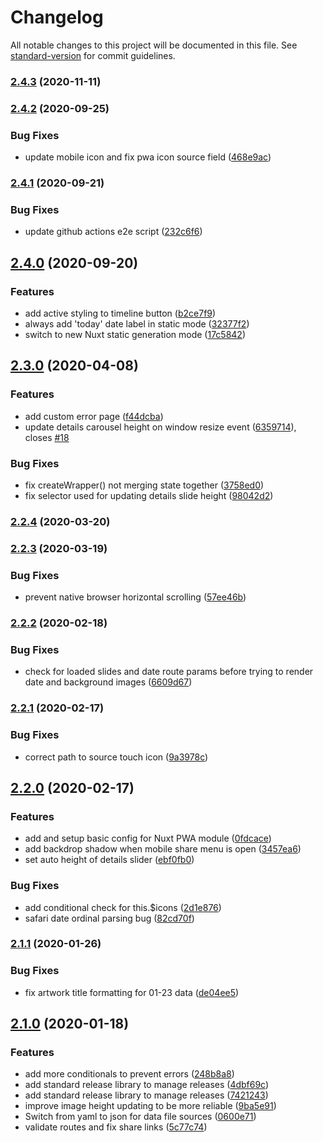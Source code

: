 # Changelog

All notable changes to this project will be documented in this file. See [standard-version](https://github.com/conventional-changelog/standard-version) for commit guidelines.

### [2.4.3](https://github.com/patrickcate/dutch-art-daily/compare/v2.4.2...v2.4.3) (2020-11-11)

### [2.4.2](https://github.com/patrickcate/dutch-art-daily/compare/v2.4.1...v2.4.2) (2020-09-25)


### Bug Fixes

* update mobile icon and fix pwa icon source field ([468e9ac](https://github.com/patrickcate/dutch-art-daily/commit/468e9ac6e52a422503e3b24deed36f35796c9902))

### [2.4.1](https://github.com/patrickcate/dutch-art-daily/compare/v2.4.0...v2.4.1) (2020-09-21)


### Bug Fixes

* update github actions e2e script ([232c6f6](https://github.com/patrickcate/dutch-art-daily/commit/232c6f674e7c1770178e9fdaf69837c0b48a55a4))

## [2.4.0](https://github.com/patrickcate/dutch-art-daily/compare/v2.3.0...v2.4.0) (2020-09-20)


### Features

* add active styling to timeline button ([b2ce7f9](https://github.com/patrickcate/dutch-art-daily/commit/b2ce7f9d4f39b6432d060c48ac94eefc40be471e))
* always add 'today' date label in static mode ([32377f2](https://github.com/patrickcate/dutch-art-daily/commit/32377f2de55dc6177f0ca379b73931aa3810519b))
* switch to new Nuxt static generation mode ([17c5842](https://github.com/patrickcate/dutch-art-daily/commit/17c584249573eaf008f489d4d01b5466e8aabc46))

## [2.3.0](https://github.com/patrickcate/dutch-art-daily/compare/v2.2.4...v2.3.0) (2020-04-08)


### Features

* add custom error page ([f44dcba](https://github.com/patrickcate/dutch-art-daily/commit/f44dcba986003312ba3063d2ad7d46b0b19d25d1))
* update details carousel height on window resize event ([6359714](https://github.com/patrickcate/dutch-art-daily/commit/63597144212e0db591ab48452cad7b34b95b0640)), closes [#18](https://github.com/patrickcate/dutch-art-daily/issues/18)


### Bug Fixes

* fix createWrapper() not merging state together ([3758ed0](https://github.com/patrickcate/dutch-art-daily/commit/3758ed06a55e01af0fc36f4929852f195bab5324))
* fix selector used for updating details slide height ([98042d2](https://github.com/patrickcate/dutch-art-daily/commit/98042d247c6d2c2bbb9e49bc36f52b498aeccc7a))

### [2.2.4](https://github.com/patrickcate/dutch-art-daily/compare/v2.2.3...v2.2.4) (2020-03-20)

### [2.2.3](https://github.com/patrickcate/dutch-art-daily/compare/v2.2.2...v2.2.3) (2020-03-19)


### Bug Fixes

* prevent native browser horizontal scrolling ([57ee46b](https://github.com/patrickcate/dutch-art-daily/commit/57ee46b1be73067aedbcb9daec7f2e07a369a2a7))

### [2.2.2](https://github.com/patrickcate/dutch-art-daily/compare/v2.2.1...v2.2.2) (2020-02-18)


### Bug Fixes

* check for loaded slides and date route params before trying to render date and background images ([6609d67](https://github.com/patrickcate/dutch-art-daily/commit/6609d67911a502ec970808523b7a6019674033fe))

### [2.2.1](https://github.com/patrickcate/dutch-art-daily/compare/v2.2.0...v2.2.1) (2020-02-17)


### Bug Fixes

* correct path to source touch icon ([9a3978c](https://github.com/patrickcate/dutch-art-daily/commit/9a3978c01dfa4f8f3aebb458ec1ebd37c83d84e0))

## [2.2.0](https://github.com/patrickcate/dutch-art-daily/compare/v2.1.1...v2.2.0) (2020-02-17)


### Features

* add and setup basic config for  Nuxt PWA module ([0fdcace](https://github.com/patrickcate/dutch-art-daily/commit/0fdcace32fabd25a39870a02adf2b972e5215ba0))
* add backdrop shadow when mobile share menu is open ([3457ea6](https://github.com/patrickcate/dutch-art-daily/commit/3457ea69c2f7314a997c07270937188b927b3255))
* set auto height of details slider ([ebf0fb0](https://github.com/patrickcate/dutch-art-daily/commit/ebf0fb0c4d6aad06fd374d4b70da766731b15d6a))


### Bug Fixes

* add conditional check for this.$icons ([2d1e876](https://github.com/patrickcate/dutch-art-daily/commit/2d1e876cbba8f225af182215f24c3297bb1eac66))
* safari date ordinal parsing bug ([82cd70f](https://github.com/patrickcate/dutch-art-daily/commit/82cd70f402460d82c35decab5ca3aa8097039916))

### [2.1.1](https://github.com/patrickcate/dutch-art-daily/compare/v2.1.0...v2.1.1) (2020-01-26)


### Bug Fixes

* fix artwork title formatting for 01-23 data ([de04ee5](https://github.com/patrickcate/dutch-art-daily/commit/de04ee53b67dd508c40c6d041d6c3b4dcee0eb56))

## [2.1.0](https://github.com/patrickcate/dutch-art-daily/compare/v2.0.3...v2.1.0) (2020-01-18)


### Features

* add more conditionals to prevent errors ([248b8a8](https://github.com/patrickcate/dutch-art-daily/commit/248b8a81dfa77d4191ddfa7e578450bf2aea7b95))
* add standard release library to manage releases ([4dbf69c](https://github.com/patrickcate/dutch-art-daily/commit/4dbf69cf43ed8d1dca85ad193ab53f22529fde5c))
* add standard release library to manage releases ([7421243](https://github.com/patrickcate/dutch-art-daily/commit/7421243aa6385620638b14b30b10eb0178913ded))
* improve image height updating to be more reliable ([9ba5e91](https://github.com/patrickcate/dutch-art-daily/commit/9ba5e91fdde52aaf922f30f8af16ecfc87695694))
* Switch from yaml to json for data file sources ([0600e71](https://github.com/patrickcate/dutch-art-daily/commit/0600e71416ead342fbfc5fb45a2e9a2a30ab053f))
* validate routes and fix share links ([5c77c74](https://github.com/patrickcate/dutch-art-daily/commit/5c77c74641eb5a185d6d338bce3654aff3556c6a))
